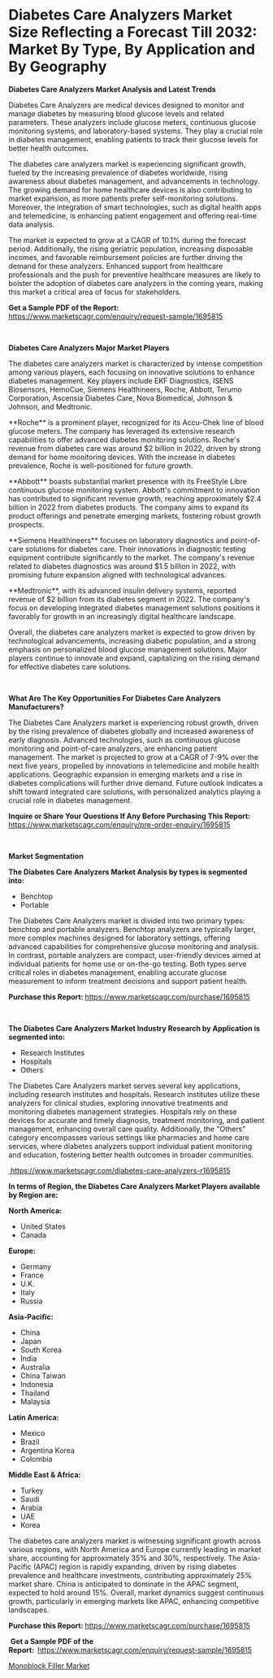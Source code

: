 <p><h1>Diabetes Care Analyzers Market Size Reflecting a Forecast Till 2032: Market By Type, By Application and By Geography</h1></p><p><strong>Diabetes Care Analyzers Market Analysis and Latest Trends</strong></p>
<p><p>Diabetes Care Analyzers are medical devices designed to monitor and manage diabetes by measuring blood glucose levels and related parameters. These analyzers include glucose meters, continuous glucose monitoring systems, and laboratory-based systems. They play a crucial role in diabetes management, enabling patients to track their glucose levels for better health outcomes.</p><p>The diabetes care analyzers market is experiencing significant growth, fueled by the increasing prevalence of diabetes worldwide, rising awareness about diabetes management, and advancements in technology. The growing demand for home healthcare devices is also contributing to market expansion, as more patients prefer self-monitoring solutions. Moreover, the integration of smart technologies, such as digital health apps and telemedicine, is enhancing patient engagement and offering real-time data analysis.</p><p>The market is expected to grow at a CAGR of 10.1% during the forecast period. Additionally, the rising geriatric population, increasing disposable incomes, and favorable reimbursement policies are further driving the demand for these analyzers. Enhanced support from healthcare professionals and the push for preventive healthcare measures are likely to bolster the adoption of diabetes care analyzers in the coming years, making this market a critical area of focus for stakeholders.</p></p>
<p><strong>Get a Sample PDF of the Report:&nbsp;</strong> <a href="https://www.marketscagr.com/enquiry/request-sample/1695815?utm_campaign=3561&utm_medium=2&utm_source=Github&utm_content=ia&utm_term=27032025&utm_id=diabetes-care-analyzers">https://www.marketscagr.com/enquiry/request-sample/1695815</a></p>
<p>&nbsp;</p>
<p><strong>Diabetes Care Analyzers Major Market Players</strong></p>
<p><p>The diabetes care analyzers market is characterized by intense competition among various players, each focusing on innovative solutions to enhance diabetes management. Key players include EKF Diagnostics, ISENS Biosensors, HemoCue, Siemens Healthineers, Roche, Abbott, Terumo Corporation, Ascensia Diabetes Care, Nova Biomedical, Johnson & Johnson, and Medtronic.</p><p>**Roche** is a prominent player, recognized for its Accu-Chek line of blood glucose meters. The company has leveraged its extensive research capabilities to offer advanced diabetes monitoring solutions. Roche's revenue from diabetes care was around $2 billion in 2022, driven by strong demand for home monitoring devices. With the increase in diabetes prevalence, Roche is well-positioned for future growth.</p><p>**Abbott** boasts substantial market presence with its FreeStyle Libre continuous glucose monitoring system. Abbott's commitment to innovation has contributed to significant revenue growth, reaching approximately $2.4 billion in 2022 from diabetes products. The company aims to expand its product offerings and penetrate emerging markets, fostering robust growth prospects.</p><p>**Siemens Healthineers** focuses on laboratory diagnostics and point-of-care solutions for diabetes care. Their innovations in diagnostic testing equipment contribute significantly to the market. The company's revenue related to diabetes diagnostics was around $1.5 billion in 2022, with promising future expansion aligned with technological advances.</p><p>**Medtronic**, with its advanced insulin delivery systems, reported revenue of $2 billion from its diabetes segment in 2022. The company's focus on developing integrated diabetes management solutions positions it favorably for growth in an increasingly digital healthcare landscape.</p><p>Overall, the diabetes care analyzers market is expected to grow driven by technological advancements, increasing diabetic population, and a strong emphasis on personalized blood glucose management solutions. Major players continue to innovate and expand, capitalizing on the rising demand for effective diabetes care solutions.</p></p>
<p>&nbsp;</p>
<p><strong>What Are The Key Opportunities For Diabetes Care Analyzers Manufacturers?</strong></p>
<p><p>The Diabetes Care Analyzers market is experiencing robust growth, driven by the rising prevalence of diabetes globally and increased awareness of early diagnosis. Advanced technologies, such as continuous glucose monitoring and point-of-care analyzers, are enhancing patient management. The market is projected to grow at a CAGR of 7-9% over the next five years, propelled by innovations in telemedicine and mobile health applications. Geographic expansion in emerging markets and a rise in diabetes complications will further drive demand. Future outlook indicates a shift toward integrated care solutions, with personalized analytics playing a crucial role in diabetes management.</p></p>
<p><strong>Inquire or Share Your Questions If Any Before Purchasing This Report:</strong> <a href="https://www.marketscagr.com/enquiry/pre-order-enquiry/1695815?utm_campaign=3561&utm_medium=2&utm_source=Github&utm_content=ia&utm_term=27032025&utm_id=diabetes-care-analyzers">https://www.marketscagr.com/enquiry/pre-order-enquiry/1695815</a></p>
<p>&nbsp;</p>
<p><strong>Market Segmentation</strong></p>
<p><strong>The Diabetes Care Analyzers Market Analysis by types is segmented into:</strong></p>
<p><ul><li>Benchtop</li><li>Portable</li></ul></p>
<p><p>The Diabetes Care Analyzers market is divided into two primary types: benchtop and portable analyzers. Benchtop analyzers are typically larger, more complex machines designed for laboratory settings, offering advanced capabilities for comprehensive glucose monitoring and analysis. In contrast, portable analyzers are compact, user-friendly devices aimed at individual patients for home use or on-the-go testing. Both types serve critical roles in diabetes management, enabling accurate glucose measurement to inform treatment decisions and support patient health.</p></p>
<p><strong>Purchase this Report:&nbsp;</strong><a href="https://www.marketscagr.com/purchase/1695815?utm_campaign=3561&utm_medium=2&utm_source=Github&utm_content=ia&utm_term=27032025&utm_id=diabetes-care-analyzers">https://www.marketscagr.com/purchase/1695815</a></p>
<p>&nbsp;</p>
<p><strong>The Diabetes Care Analyzers Market Industry Research by Application is segmented into:</strong></p>
<p><ul><li>Research Institutes</li><li>Hospitals</li><li>Others</li></ul></p>
<p><p>The Diabetes Care Analyzers market serves several key applications, including research institutes and hospitals. Research institutes utilize these analyzers for clinical studies, exploring innovative treatments and monitoring diabetes management strategies. Hospitals rely on these devices for accurate and timely diagnosis, treatment monitoring, and patient management, enhancing overall care quality. Additionally, the "Others" category encompasses various settings like pharmacies and home care services, where diabetes analyzers support individual patient monitoring and education, fostering better health outcomes in broader communities.</p></p>
<p><a href="https://www.marketscagr.com/diabetes-care-analyzers-r1695815?utm_campaign=3561&utm_medium=2&utm_source=Github&utm_content=ia&utm_term=27032025&utm_id=diabetes-care-analyzers">&nbsp;https://www.marketscagr.com/diabetes-care-analyzers-r1695815</a></p>
<p><strong>In terms of Region, the Diabetes Care Analyzers Market Players available by Region are:</strong></p>
<p>
    <p> <strong> North America: </strong>
        <ul>
            <li>United States</li>
            <li>Canada</li>
        </ul>
        </p> 
    <p> <strong> Europe: </strong>
        <ul>
            <li>Germany</li>
            <li>France</li>
            <li>U.K.</li>
            <li>Italy</li>
            <li>Russia</li>
        </ul>
        </p> 
    <p> <strong> Asia-Pacific: </strong>
        <ul>
            <li>China</li>
            <li>Japan</li>
            <li>South Korea</li>
            <li>India</li>
            <li>Australia</li>
            <li>China Taiwan</li>
            <li>Indonesia</li>
            <li>Thailand</li>
            <li>Malaysia</li>
        </ul>
        </p> 
    <p> <strong> Latin America: </strong>
        <ul>
            <li>Mexico</li>
            <li>Brazil</li>
            <li>Argentina Korea</li>
            <li>Colombia</li>
        </ul>
        </p> 
    <p> <strong> Middle East & Africa: </strong>
        <ul>
            <li>Turkey</li>
            <li>Saudi</li>
            <li>Arabia</li>
            <li>UAE</li>
            <li>Korea</li>
        </ul>
    </p>
    </p>
<p><p>The diabetes care analyzers market is witnessing significant growth across various regions, with North America and Europe currently leading in market share, accounting for approximately 35% and 30%, respectively. The Asia-Pacific (APAC) region is rapidly expanding, driven by rising diabetes prevalence and healthcare investments, contributing approximately 25% market share. China is anticipated to dominate in the APAC segment, expected to hold around 15%. Overall, market dynamics suggest continuous growth, particularly in emerging markets like APAC, enhancing competitive landscapes.</p></p>
<p><strong>Purchase this Report: </strong><a href="https://www.marketscagr.com/purchase/1695815?utm_campaign=3561&utm_medium=2&utm_source=Github&utm_content=ia&utm_term=27032025&utm_id=diabetes-care-analyzers">https://www.marketscagr.com/purchase/1695815</a></p>
<p>&nbsp;<strong>Get a Sample PDF of the Report:&nbsp;&nbsp;</strong><a href="https://www.marketscagr.com/enquiry/request-sample/1695815?utm_campaign=3561&utm_medium=2&utm_source=Github&utm_content=ia&utm_term=27032025&utm_id=diabetes-care-analyzers">https://www.marketscagr.com/enquiry/request-sample/1695815</a></p>
<p><strong></strong></p>
<p><p><a href="https://github.com/makzzochil/Market-Research-Report-List-1/blob/main/monoblock-filler-market.md?utm_campaign=3561&utm_medium=2&utm_source=Github&utm_content=ia&utm_term=27032025&utm_id=diabetes-care-analyzers">Monoblock Filler Market</a></p></p>